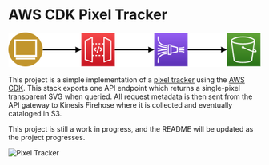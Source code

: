 # AWS CDK Pixel Tracker

![Map of AWS Services in this project, from left to right: Browser, API Gateway, Kinesis Firehose, S3](readme/map.png)

This project is a simple implementation of a [pixel tracker](https://en.wikipedia.org/wiki/Web_beacon) using the [AWS CDK](https://aws.amazon.com/cdk/). This stack exports one API endpoint which returns a single-pixel transparent SVG when queried. All request metadata is then sent from the API gateway to Kinesis Firehose where it is collected and eventually cataloged in S3.

This project is still a work in progress, and the README will be updated as the project progresses.

![Pixel Tracker](https://track.prototypical.pro?source=github&repo=pixeltracker)
